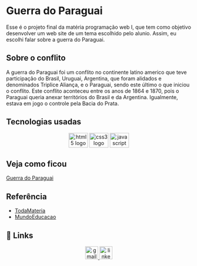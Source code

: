 # Guerra do Paraguai

Esse é o projeto final da matéria programação web I, que tem como objetivo desenvolver um web site de um tema escolhido pelo alunio. Assim, eu escolhi falar sobre a guerra do Paraguai.

## Sobre o conflito

A guerra do Paraguai foi um conflito no continente latino americo que teve participação do Brasil, Uruguai, Argentina, que foram alidados e denominados Triplice Aliança, e o Paraguai, sendo este último o que iniciou o conflito. Este conflito aconteceu entre os anos de 1864 e 1870, pois o Paraguai queria anexar territórios do Brasil e da Argentina. Igualmente, estava em jogo o controle pela Bacia do Prata.

## Tecnologias usadas
<div align="center">
  <img src="https://cdn.jsdelivr.net/gh/devicons/devicon/icons/html5/html5-original.svg" height="40" width="52" alt="html5 logo"  />
  <img src="https://cdn.jsdelivr.net/gh/devicons/devicon/icons/css3/css3-original.svg" height="40" width="52" alt="css3 logo"  />
  <img src="https://cdn.jsdelivr.net/gh/devicons/devicon/icons/javascript/javascript-plain.svg" height="40" width="52" alt="javascript logo"  />
</div>

## Veja como ficou
<a href="https://guerra-do-paraguai.vercel.app/" target="_blank">Guerra do Paraguai</a>

## Referência

- [TodaMateria](https://www.todamateria.com.br/guerra-do-paraguai/#:~:text=Consequ%C3%AAncias%20da%20Guerra%20do%20Paraguai&text=Al%C3%A9m%20disso%2C%20perdeu%20parte%20do,e%20o%20Brasil%2C%20em%201943.)
- [MundoEducacao](https://mundoeducacao.uol.com.br/historiadobrasil/guerra-paraguai.htm#:~:text=A%20guerra%20oficialmente%20encerrou%2Dse,mil%20e%20150%20mil%20mortos)

## 🔗 Links
<div align="center">
  <a href="mailto:jobagpj@gmail.com" target="_blank">
    <img src="https://img.shields.io/static/v1?message=Gmail&logo=gmail&label=&color=D14836&logoColor=white&labelColor=&style=for-the-badge" height="35" alt="gmail logo"  />
  </a>
  <a href="https://www.linkedin.com/in/devamauryjr/" target="_blank">
    <img src="https://img.shields.io/static/v1?message=LinkedIn&logo=linkedin&label=&color=0077B5&logoColor=white&labelColor=&style=for-the-badge" height="35" alt="linkedin logo"  />
  </a>
</div>